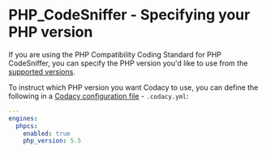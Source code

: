 # PHP_CodeSniffer - Specifying your PHP version

If you are using the PHP Compatibility Coding Standard for PHP CodeSniffer, you can specify the PHP version you'd like to use from the [supported versions](https://github.com/wimg/PHPCompatibility#sniffing-your-code-for-compatibility-with-specific-php-versions).

To instruct which PHP version you want Codacy to use, you can define the following in a [Codacy configuration file](codacy-configuration-file.md) - ```.codacy.yml```:

```yaml
---
engines:
  phpcs:
    enabled: true
    php_version: 5.5
```
